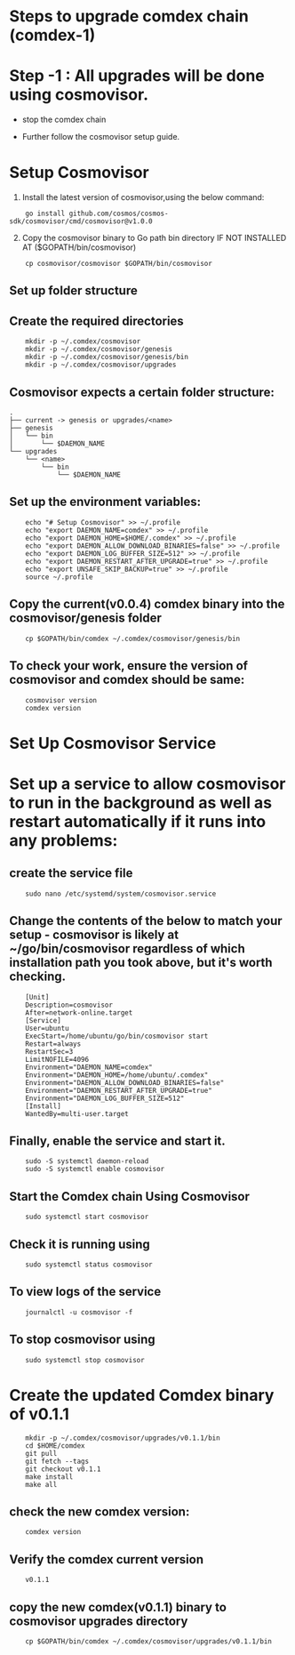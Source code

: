 # Steps to upgrade comdex chain (comdex-1)

# Step -1 : All upgrades will be done using cosmovisor.

* stop the comdex chain

* Further follow the cosmovisor setup guide.

# Setup Cosmovisor

1. Install the latest version of cosmovisor,using the below command:

```shell
    go install github.com/cosmos/cosmos-sdk/cosmovisor/cmd/cosmovisor@v1.0.0
```

2. Copy the cosmovisor binary to Go path bin directory IF NOT INSTALLED AT ($GOPATH/bin/cosmovisor)

```shell
    cp cosmovisor/cosmovisor $GOPATH/bin/cosmovisor
```

## Set up folder structure

## Create the required directories

```shell
    mkdir -p ~/.comdex/cosmovisor
    mkdir -p ~/.comdex/cosmovisor/genesis
    mkdir -p ~/.comdex/cosmovisor/genesis/bin
    mkdir -p ~/.comdex/cosmovisor/upgrades
```    

## Cosmovisor expects a certain folder structure:

    .
    ├── current -> genesis or upgrades/<name>
    ├── genesis
    │   └── bin
    │       └── $DAEMON_NAME
    └── upgrades
        └── <name>
            └── bin
                └── $DAEMON_NAME


## Set up the environment variables:

```shell
    echo "# Setup Cosmovisor" >> ~/.profile
    echo "export DAEMON_NAME=comdex" >> ~/.profile
    echo "export DAEMON_HOME=$HOME/.comdex" >> ~/.profile
    echo "export DAEMON_ALLOW_DOWNLOAD_BINARIES=false" >> ~/.profile
    echo "export DAEMON_LOG_BUFFER_SIZE=512" >> ~/.profile
    echo "export DAEMON_RESTART_AFTER_UPGRADE=true" >> ~/.profile
    echo "export UNSAFE_SKIP_BACKUP=true" >> ~/.profile
    source ~/.profile
```    

## Copy the current(v0.0.4) comdex binary into the cosmovisor/genesis folder

```shell
    cp $GOPATH/bin/comdex ~/.comdex/cosmovisor/genesis/bin
```

## To check your work, ensure the version of cosmovisor and comdex should be same:

```shell
    cosmovisor version
    comdex version
```    

# Set Up Cosmovisor Service

# Set up a service to allow cosmovisor to run in the background as well as restart automatically if it runs into any problems:

## create the service file

```shell
    sudo nano /etc/systemd/system/cosmovisor.service
```    

## Change the contents of the below to match your setup - cosmovisor is likely at ~/go/bin/cosmovisor regardless of which installation path you took above, but it's worth checking.

```shell
    [Unit]
    Description=cosmovisor
    After=network-online.target
    [Service]
    User=ubuntu
    ExecStart=/home/ubuntu/go/bin/cosmovisor start
    Restart=always
    RestartSec=3
    LimitNOFILE=4096
    Environment="DAEMON_NAME=comdex"
    Environment="DAEMON_HOME=/home/ubuntu/.comdex"
    Environment="DAEMON_ALLOW_DOWNLOAD_BINARIES=false"
    Environment="DAEMON_RESTART_AFTER_UPGRADE=true"
    Environment="DAEMON_LOG_BUFFER_SIZE=512"
    [Install]
    WantedBy=multi-user.target
```    

## Finally, enable the service and start it.

```shell
    sudo -S systemctl daemon-reload
    sudo -S systemctl enable cosmovisor
```

## Start the Comdex chain Using Cosmovisor

```shell
    sudo systemctl start cosmovisor
```

## Check it is running using

```shell
    sudo systemctl status cosmovisor
```

## To view logs of the service

```shell
    journalctl -u cosmovisor -f
```

## To stop cosmovisor using

```shell
    sudo systemctl stop cosmovisor
````

# Create the updated Comdex binary of v0.1.1

```shell
    mkdir -p ~/.comdex/cosmovisor/upgrades/v0.1.1/bin
    cd $HOME/comdex
    git pull
    git fetch --tags
    git checkout v0.1.1
    make install
    make all
```

## check the new comdex version:

```shell
    comdex version
```

## Verify the comdex current version

```shell
    v0.1.1
```
## copy the new comdex(v0.1.1) binary to cosmovisor upgrades directory

```shell
    cp $GOPATH/bin/comdex ~/.comdex/cosmovisor/upgrades/v0.1.1/bin
```
